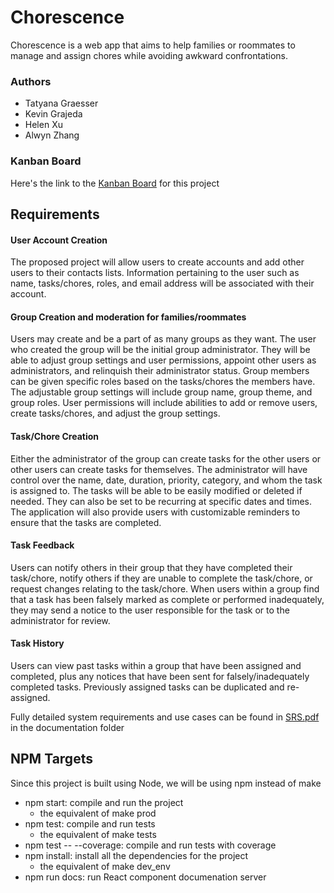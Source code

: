 # Chorescence
Chorescence is a web app that aims to help families or roommates to manage and assign chores while avoiding awkward confrontations. 

### Authors
- Tatyana Graesser
- Kevin Grajeda
- Helen Xu
- Alwyn Zhang

### Kanban Board
Here's the link to the [Kanban Board](https://trello.com/b/Kf6zRpQy) for this project

## Requirements

####	User Account Creation 
The proposed project will allow users to create accounts and add other users to their contacts lists. Information pertaining to the user such as name, tasks/chores, roles, and email address will be associated with their account. 

####	Group Creation and moderation for families/roommates
Users may create and be a part of as many groups as they want. The user who created the group will be the initial group administrator. They will be able to adjust group settings and user permissions, appoint other users as administrators, and relinquish their administrator status. Group members can be given specific roles based on the tasks/chores the members have. The adjustable group settings will include group name, group theme, and group roles. User permissions will include abilities to add or remove users, create tasks/chores, and adjust  the group settings.

#### Task/Chore Creation
Either the administrator of the group can create tasks for the other users or other users can create tasks for themselves. The administrator will  have control over the name, date, duration, priority, category, and whom the task is assigned to. The tasks will be able to be easily modified or deleted if needed. They can also be set to be recurring at specific dates and times. The application will also provide users with customizable reminders to ensure that the tasks are completed.

#### Task Feedback
Users can notify others in their group that they have completed their task/chore, notify others if they are unable to complete the task/chore, or request changes relating to the task/chore. When users within a group find that a task has been falsely marked as complete or performed inadequately, they may send a notice to the user responsible for the task or to the administrator for review.

#### Task History
Users can view past tasks within a group that have been assigned and completed, plus any notices that have been sent for falsely/inadequately completed tasks. Previously assigned tasks can be duplicated and re-assigned.

Fully detailed system requirements and use cases can be found in [SRS.pdf](documentation/SRS.pdf) in the documentation folder

## NPM Targets
Since this project is built using Node, we will be using npm instead of make
- npm start: compile and run the project
    - the equivalent of make prod
- npm test: compile and run tests
    - the equivalent of make tests
- npm test -- --coverage: compile and run tests with coverage
- npm install: install all the dependencies for the project
    - the equivalent of make dev_env
- npm run docs: run React component documenation server

